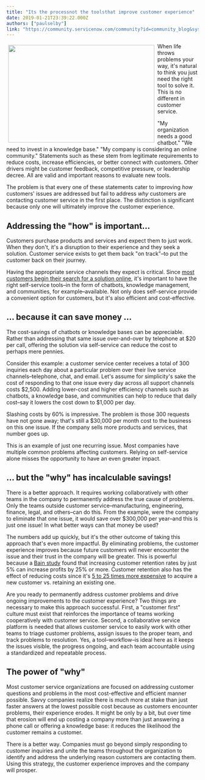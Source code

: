 ```yaml
---
title: "Its the processnot the toolsthat improve customer experience"
date: 2019-01-21T23:39:22.000Z
authors: ["paulselby"]
link: "https://community.servicenow.com/community?id=community_blog&sys_id=62c7a68bdbcbab006c1c02d5ca961998"
---
```

<p style="text-align: left;"><img style="padding: 5px;" src="48a62283dbcbab006c1c02d5ca961965.iix" width="383" height="255" align="left" />When life throws problems your way, it&#39;s natural to think you just need the right tool to solve it. This is no different in customer service.</p>
<p>&#34;My organization needs a good chatbot.&#34; &#34;We need to invest in a knowledge base.&#34; &#34;My company is considering an online community.&#34; Statements such as these stem from legitimate requirements to reduce costs, increase efficiencies, or better connect with customers. Other drivers might be customer feedback, competitive pressure, or leadership decree. All are valid and important reasons to evaluate new tools.</p>
<p>The problem is that every one of these statements cater to improving <em>how</em> customers&#39; issues are addressed but fail to address <em>why</em> customers are contacting customer service in the first place. The distinction is significant because only one will ultimately improve the customer experience.</p>
<h2>Addressing the &#34;how&#34; is important...</h2>
<p>Customers purchase products and services and expect them to just work. When they don&#39;t, it&#39;s a disruption to their experience and they seek a solution. Customer service exists to get them back &#34;on track&#34;–to put the customer back on their journey.</p>
<p>Having the appropriate service channels they expect is critical. Since <a href="https://go.forrester.com/blogs/top-customer-service-trends-for-2018/" target="_blank" rel="noopener noreferrer nofollow">most customers begin their search for a solution online</a>, it&#39;s important to have the right self-service tools–in the form of chatbots, knowledge management, and communities, for example–available. Not only does self-service provide a convenient option for customers, but it&#39;s also efficient and cost-effective.</p>
<h2>... because it can save money ...</h2>
<p>The cost-savings of chatbots or knowledge bases can be appreciable. Rather than addressing that same issue over-and-over by telephone at $20 per call, offering the solution via self-service can reduce the cost to perhaps mere pennies.</p>
<p>Consider this example: a customer service center receives a total of 300 inquiries each day about a particular problem over their live service channels–telephone, chat, and email. Let&#39;s assume for simplicity&#39;s sake the cost of responding to that one issue every day across all support channels costs $2,500. Adding lower-cost and higher efficiency channels such as chatbots, a knowledge base, and communities can help to reduce that daily cost–say it lowers the cost down to $1,000 per day.</p>
<p>Slashing costs by 60% is impressive. The problem is those 300 requests have not gone away; that&#39;s still a $30,000 per month cost to the business on this one issue. If the company sells more products and services, that number goes up.</p>
<p>This is an example of just one recurring issue. Most companies have multiple common problems affecting customers. Relying on self-service alone misses the opportunity to have an even greater impact.</p>
<h2>… but the &#34;why&#34; has incalculable savings!</h2>
<p>There is a better approach. It requires working collaboratively with other teams in the company to permanently address the true cause of problems. Only the teams outside customer service–manufacturing, engineering, finance, legal, and others–can do this. From the example, were the company to eliminate that one issue, it would save over $300,000 per year–and this is just one issue! In what better ways can that money be used?</p>
<p>The numbers add up quickly, but it&#39;s the other outcome of taking this approach that&#39;s even more impactful. By eliminating problems, the customer experience improves because future customers will never encounter the issue and their trust in the company will be greater. This is powerful because a <a href="http://www2.bain.com/Images/BB_Prescription_cutting_costs.pdf" target="_blank" rel="noopener noreferrer nofollow">Bain study</a> found that increasing customer retention rates by just 5% can increase profits by 25% or more. Customer retention also has the effect of reducing costs since it&#39;s <a href="https://hbr.org/2014/10/the-value-of-keeping-the-right-customers" target="_blank" rel="noopener noreferrer nofollow">5 to 25 times more expensive</a> to acquire a new customer vs. retaining an existing one.</p>
<p>Are you ready to permanently address customer problems and drive ongoing improvements to the customer experience? Two things are necessary to make this approach successful. First, a &#34;customer first&#34; culture must exist that reinforces the importance of teams working cooperatively with customer service. Second, a collaborative service platform is needed that allows customer service to easily work with other teams to triage customer problems, assign issues to the proper team, and track problems to resolution. Yes, a tool–workflow–is ideal here as it keeps the issues visible, the progress ongoing, and each team accountable using a standardized and repeatable process.</p>
<h2>The power of &#34;why&#34;</h2>
<p>Most customer service organizations are focused on addressing customer questions and problems in the most cost-effective and efficient manner possible. Savvy companies realize there is much more at stake than just faster answers at the lowest possible cost because as customers encounter problems, their experience erodes. It might be only by a bit, but over time that erosion will end up costing a company more than just answering a phone call or offering a knowledge base: it reduces the likelihood the customer remains a customer.</p>
<p>There is a better way. Companies must go beyond simply responding to customer inquiries and unite the teams throughout the organization to identify and address the underlying reason customers are contacting them. Using this strategy, the customer experience improves and the company will prosper.</p>